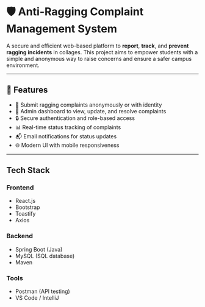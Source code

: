 # 🛡️ Anti-Ragging Complaint Management System

A secure and efficient web-based platform to **report**, **track**, and **prevent ragging incidents** in collages. This project aims to empower students with a simple and anonymous way to raise concerns and ensure a safer campus environment.

---

## 🚀 Features

- 📝 Submit ragging complaints anonymously or with identity
- 👮 Admin dashboard to view, update, and resolve complaints
- 🔒 Secure authentication and role-based access
- 📊 Real-time status tracking of complaints
- 📬 Email notifications for status updates
- 🌐 Modern UI with mobile responsiveness

---

## Tech Stack

### Frontend
- React.js  
- Bootstrap
- Toastify
- Axios

### Backend
- Spring Boot (Java)
- MySQL (SQL database)
- Maven

###  Tools
- Postman (API testing)
- VS Code / IntelliJ





